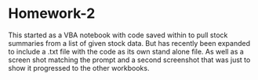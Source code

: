 # Homework-2
This started as a VBA notebook with code saved within to pull stock summaries from a list of given stock data.
But has recently been expanded to include a .txt file with the code as its own stand alone file. 
As well as a screen shot matching the prompt and a second screenshot that was just to show it progressed to the other workbooks.
